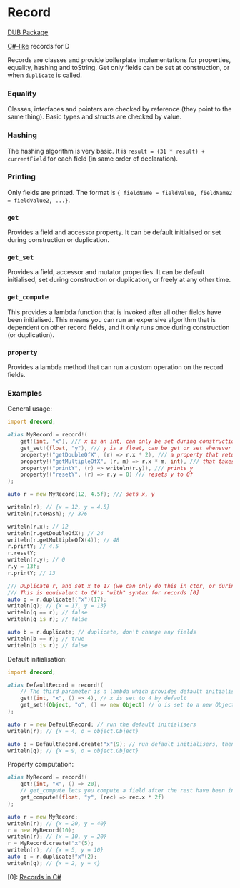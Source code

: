 # Record
[DUB Package](https://code.dlang.org/packages/record)

[C#-like](https://docs.microsoft.com/en-us/dotnet/csharp/whats-new/tutorials/records) records for D

Records are classes and provide boilerplate implementations for properties, equality, hashing and toString. Get only fields can be set at construction, or when `duplicate` is called.

### Equality
Classes, interfaces and pointers are checked by reference (they point to the same thing). Basic types and structs are checked by value.

### Hashing
The hashing algorithm is very basic. It is `result = (31 * result) + currentField` for each field (in same order of declaration).

### Printing
Only fields are printed. The format is `{ fieldName = fieldValue, fieldName2 = fieldValue2, ...}`.

### `get`
Provides a field and accessor property. It can be default initialised or set during construction or duplication.

### `get_set`
Provides a field, accessor and mutator properties. It can be default initialised, set during construction or duplication, or freely at any other time.

### `get_compute`
This provides a lambda function that is invoked after all other fields have been initialised. This means you can run an expensive algorithm that is dependent on other record fields, and it only runs once during construction (or duplication).

### `property`
Provides a lambda method that can run a custom operation on the record fields.

### Examples
General usage:
```d
import drecord;

alias MyRecord = record!(
    get!(int, "x"), /// x is an int, can only be set during construction
    get_set!(float, "y"), /// y is a float, can be get or set whenever
    property!("getDoubleOfX", (r) => r.x * 2), /// a property that returns the double of x
    property!("getMultipleOfX", (r, m) => r.x * m, int), /// that takes an argument and multiples x by that value
    property!("printY", (r) => writeln(r.y)), /// prints y
    property!("resetY", (r) => r.y = 0) /// resets y to 0f
); 

auto r = new MyRecord(12, 4.5f); /// sets x, y

writeln(r); // {x = 12, y = 4.5}
writeln(r.toHash); // 376

writeln(r.x); // 12
writeln(r.getDoubleOfX); // 24
writeln(r.getMultipleOfX(4)); // 48
r.printY; // 4.5
r.resetY;
writeln(r.y); // 0
r.y = 13f;
r.printY; // 13

/// Duplicate r, and set x to 17 (we can only do this in ctor, or during duplication)
/// This is equivalent to C#'s "with" syntax for records [0]
auto q = r.duplicate!("x")(17); 
writeln(q); // {x = 17, y = 13}
writeln(q == r); // false
writeln(q is r); // false

auto b = r.duplicate; // duplicate, don't change any fields
writeln(b == r); // true
writeln(b is r); // false
```

Default initialisation:
```D
import drecord;

alias DefaultRecord = record!(
    // The third parameter is a lambda which provides default initialisation
    get!(int, "x", () => 4), // x is set to 4 by default
    get_set!(Object, "o", () => new Object) // o is set to a new Object by default
);

auto r = new DefaultRecord; // run the default initialisers
writeln(r); // {x = 4, o = object.Object}

auto q = DefaultRecord.create!"x"(9); // run default initialisers, then set x to 9
writeln(q); // {x = 9, o = object.Object}
```

Property computation:
```D
alias MyRecord = record!(
    get!(int, "x", () => 20),
    // get_compute lets you compute a field after the rest have been initialised
    get_compute!(float, "y", (rec) => rec.x * 2f)
);

auto r = new MyRecord;
writeln(r); // {x = 20, y = 40}
r = new MyRecord(10);
writeln(r); // {x = 10, y = 20}
r = MyRecord.create!"x"(5);
writeln(r); // {x = 5, y = 10}
auto q = r.duplicate!"x"(2);
writeln(q); // {x = 2, y = 4}
```

[0]: [Records in C#](https://docs.microsoft.com/en-us/dotnet/csharp/fundamentals/types/records)